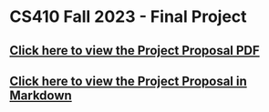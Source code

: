 # CS410 Fall 2023 - Final Project

## [Click here to view the Project Proposal PDF](./CS410_Final_Project_Proposal.pdf)

## [Click here to view the Project Proposal in Markdown](./CS410_Final_Project_Proposal.md)
